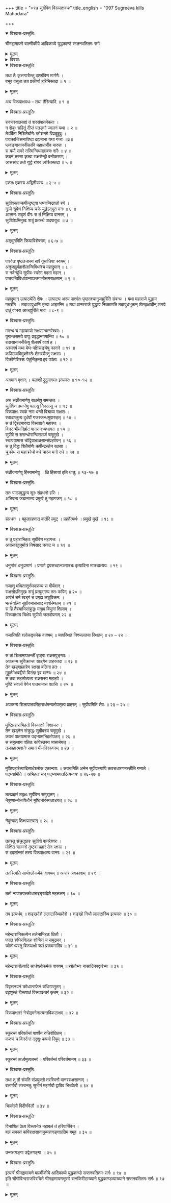 +++
title = "०९७ सुग्रीवेण विरूपाक्षवधः"
title_english = "097 Sugreeva kills Mahodara"

+++

<details open><summary>विश्वास-प्रस्तुतिः</summary>

श्रीमद्रामायणे बाल्मीकीये आदिकाव्ये युद्धकाण्डे सप्तनवतितमः सर्गः
</details>

<details><summary>मूलम्</summary>

श्रीमद्रामायणे बाल्मीकीये आदिकाव्ये युद्धकाण्डे सप्तनवतितमः सर्गः
</details>

<details><summary>विषयाः</summary>

सुग्रीवेण विरूपाक्षवधः ॥ १ ॥

</details>

<details open><summary>विश्वास-प्रस्तुतिः</summary>

तथा तैः कृत्तगात्रैस्तु दशग्रीवेण मार्गणैः ।  
बभूव वसुधा तत्र प्रकीर्णा हरिभिस्तदा ॥ १ ॥
</details>

<details><summary>मूलम्</summary>

तथा तैः कृत्तगात्रैस्तु दशग्रीवेण मार्गणैः ।  
बभूव वसुधा तत्र प्रकीर्णा हरिभिस्तदा ॥ १ ॥
</details>

अथ विरूपाक्षवधः – तथा तैरित्यादि ॥ १ ॥

<details open><summary>विश्वास-प्रस्तुतिः</summary>

रावणस्याप्रसह्यं तं शरसंपातमेकतः ।  
न शेकुः सहितुं दीप्तं पतङ्गो ज्वलनं यथा ॥ २ ॥  
तेऽर्दिता निशितैर्बाणैः क्रोशन्तो विप्रदुद्रुवुः ।  
पावकार्चिःसमाविष्टा दह्यमाना यथा गजाः ॥३॥  
प्लवङ्गानामनीकानि महाभ्राणीव मारुतः ।  
स ययौ समरे तस्मिन्विधमन्रावणः शरैः ॥ ४ ॥  
कदनं तरसा कृत्वा राक्षसेन्द्रो वनौकसाम् ।  
आससाद ततो युद्धे राघवं त्वरितस्तदा ॥ ५ ॥
</details>

<details><summary>मूलम्</summary>

रावणस्याप्रसह्यं तं शरसंपातमेकतः ।  
न शेकुः सहितुं दीप्तं पतङ्गो ज्वलनं यथा ॥ २ ॥  
तेऽर्दिता निशितैर्बाणैः क्रोशन्तो विप्रदुद्रुवुः ।  
पावकार्चिःसमाविष्टा दह्यमाना यथा गजाः ॥३॥  
प्लवङ्गानामनीकानि महाभ्राणीव मारुतः ।  
स ययौ समरे तस्मिन्विधमन्रावणः शरैः ॥ ४ ॥  
कदनं तरसा कृत्वा राक्षसेन्द्रो वनौकसाम् ।  
आससाद ततो युद्धे राघवं त्वरितस्तदा ॥ ५ ॥
</details>

एकतः एकस्य अद्वितीयस्य ॥ २-५ ॥

<details open><summary>विश्वास-प्रस्तुतिः</summary>

सुग्रीवस्तान्कपीन्दृष्ट्वा भग्नान्विद्रवतो रणे ।  
गुल्मे सुषेणं निक्षिप्य चक्रे युद्धेऽद्भुतं मनः ॥ ६ ॥  
आत्मनः सदृशं वीरः स तं निक्षिप्य वानरम् ।  
सुग्रीवोऽभिमुखः शत्रुं प्रतस्थे पादपायुधः ॥ ७ ॥
</details>

<details><summary>मूलम्</summary>

सुग्रीवस्तान्कपीन्दृष्ट्वा भग्नान्विद्रवतो रणे ।  
गुल्मे सुषेणं निक्षिप्य चक्रे युद्धेऽद्भुतं मनः ॥ ६ ॥  
आत्मनः सदृशं वीरः स तं निक्षिप्य वानरम् ।  
सुग्रीवोऽभिमुखः शत्रुं प्रतस्थे पादपायुधः ॥ ७ ॥
</details>

अद्भुतमिति क्रियाविशेषणम् ॥ ६-७ ॥

<details open><summary>विश्वास-प्रस्तुतिः</summary>

पार्श्वतः पृष्ठतचास्य सर्वे यूथाधिपाः स्वयम् ।  
अनुजह्नुर्महाशैलान्विविधांश्च महाद्रुमान् ॥ ८ ॥  
स नर्दन्युधि सुग्रीवः स्वरेण महता महान् ।  
पातयन्विविधांवान्याञ्जगामोत्तमराक्षसान् ॥ ९ ॥
</details>

<details><summary>मूलम्</summary>

पार्श्वतः पृष्ठतचास्य सर्वे यूथाधिपाः स्वयम् ।  
अनुजह्नुर्महाशैलान्विविधांश्च महाद्रुमान् ॥ ८ ॥  
स नर्दन्युधि सुग्रीवः स्वरेण महता महान् ।  
पातयन्विविधांवान्याञ्जगामोत्तमराक्षसान् ॥ ९ ॥
</details>

महाद्रुमान् उत्पाठ्येति शेषः । उत्पाट्य अस्य पार्श्वतः पृष्ठतश्चानुजह्नुरिति संबन्धः । यथा महाराजे युद्धाय गच्छति । तदाऽऽयुधानि भृत्या आहरन्ति ॥ तथा वानरराजे युद्धाय निष्क्रामति तदायुधभूतान् शैलवृक्षादीन् समये दातुं वानरा आजह्नुरिति भावः ॥ ८-९ ॥

<details open><summary>विश्वास-प्रस्तुतिः</summary>

ममन्थ च महाकायो राक्षसान्वानरेश्वरः ।  
युगान्तसमये वायुः प्रवृद्धानगमानिव ॥ १० ॥  
राक्षसानामनीकेषु शैलवर्षं ववर्ष ह ।  
अश्मवर्षं यथा मेघः पक्षिसङ्घेषु कानने ॥ ११ ॥  
कपिराजविमुक्तैस्तैः शैलवर्षैस्तु राक्षसाः ।  
विकीर्णशिरसः पेतुर्निकृत्ता इव पर्वताः ॥ १२ ॥
</details>

<details><summary>मूलम्</summary>

ममन्थ च महाकायो राक्षसान्वानरेश्वरः ।  
युगान्तसमये वायुः प्रवृद्धानगमानिव ॥ १० ॥  
राक्षसानामनीकेषु शैलवर्षं ववर्ष ह ।  
अश्मवर्षं यथा मेघः पक्षिसङ्घेषु कानने ॥ ११ ॥  
कपिराजविमुक्तैस्तैः शैलवर्षैस्तु राक्षसाः ।  
विकीर्णशिरसः पेतुर्निकृत्ता इव पर्वताः ॥ १२ ॥
</details>

अगमान वृक्षान् । पलाशी द्रुद्रुमागमाः इत्यमरः ॥ १०-१२ ॥

<details open><summary>विश्वास-प्रस्तुतिः</summary>

अथ संक्षीयमाणेषु राक्षसेषु समन्ततः ।  
सुग्रीवेण प्रभग्नेषु पतत्सु निनदत्सु च ॥ १३ ॥  
विरूपाक्षः स्वकं नाम धन्वी विश्राव्य राक्षसः ।  
रथादाप्लुत्य दुर्धर्षो गजस्कन्धमुपारुहत् ॥ १४ ॥  
स तं द्विरदमारुह्य विरूपाक्षो महारथः ।  
विनदन्भीमनिर्ह्रादं वानरानभ्यधावत ॥ १५ ॥  
सुग्रीवे स शरान्धोरान्विससर्ज चमूमुखे ।  
स्थापयामास चोद्विग्रान्राक्षसान्संप्रहर्षयन् ॥ १६ ॥  
स तु विद्धः शितैर्बाणैः कपीन्द्रस्तेन रक्षसा ।  
चुक्रोध स महाक्रोधो वधे चास्य मनो दधे ॥ १७ ॥
</details>

<details><summary>मूलम्</summary>

अथ संक्षीयमाणेषु राक्षसेषु समन्ततः ।  
सुग्रीवेण प्रभग्नेषु पतत्सु निनदत्सु च ॥ १३ ॥  
विरूपाक्षः स्वकं नाम धन्वी विश्राव्य राक्षसः ।  
रथादाप्लुत्य दुर्धर्षो गजस्कन्धमुपारुहत् ॥ १४ ॥  
स तं द्विरदमारुह्य विरूपाक्षो महारथः ।  
विनदन्भीमनिर्ह्रादं वानरानभ्यधावत ॥ १५ ॥  
सुग्रीवे स शरान्धोरान्विससर्ज चमूमुखे ।  
स्थापयामास चोद्विग्रान्राक्षसान्संप्रहर्षयन् ॥ १६ ॥  
स तु विद्धः शितैर्बाणैः कपीन्द्रस्तेन रक्षसा ।  
चुक्रोध स महाक्रोधो वधे चास्य मनो दधे ॥ १७ ॥
</details>

संक्षीयमाणेषु हिंस्यमानेषु । क्षि हिंसायां इति धातुः ॥ १३-१७ ॥

<details open><summary>विश्वास-प्रस्तुतिः</summary>

ततः पादपमुद्धृत्य शूरः संप्रधनो हरिः ।  
अभिपत्य जघानास्य प्रमुखे तु महागजम् ॥ १८ ॥
</details>

<details><summary>मूलम्</summary>

ततः पादपमुद्धृत्य शूरः संप्रधनो हरिः ।  
अभिपत्य जघानास्य प्रमुखे तु महागजम् ॥ १८ ॥
</details>

संप्रधनः । बहुलग्रहणात् कर्तरि ल्युट् । प्रहर्तेत्यर्थः । प्रमुखे मुखे ॥ १८ ॥

<details open><summary>विश्वास-प्रस्तुतिः</summary>

स तु प्रहाराभिहतः सुग्रीवेण महागजः ।  
अपासर्पद्धनुर्मात्रं निषसाद ननाद च ॥ १९ ॥
</details>

<details><summary>मूलम्</summary>

स तु प्रहाराभिहतः सुग्रीवेण महागजः ।  
अपासर्पद्धनुर्मात्रं निषसाद ननाद च ॥ १९ ॥
</details>

धनुर्मात्रं धनुःप्रमाणं । प्रमाणे द्वयसच्दघ्नञ्मात्रचः इत्यादिना मात्रच्प्रत्ययः ॥ १९ ॥

<details open><summary>विश्वास-प्रस्तुतिः</summary>

गजात्तु मथितात्तूर्णमपक्रम्य स वीर्यवान् ।  
राक्षसोऽभिमुखः शत्रुं प्रत्युद्गम्य ततः कपिम् ॥ २० ॥  
आर्षभं चर्म खड्गं च प्रगृह्य लघुविक्रमः ।  
भर्त्सयन्निव सुग्रीवमाससाद व्यवस्थितम् ॥ २१ ॥  
स हि तैस्याभिसंक्रुद्धः मगृह्य विपुलां शिलाम् ।  
विरूपाक्षाय चिक्षेप सुग्रीवो जलदोपमाम् २२ ॥
</details>

<details><summary>मूलम्</summary>

गजात्तु मथितात्तूर्णमपक्रम्य स वीर्यवान् ।  
राक्षसोऽभिमुखः शत्रुं प्रत्युद्गम्य ततः कपिम् ॥ २० ॥  
आर्षभं चर्म खड्गं च प्रगृह्य लघुविक्रमः ।  
भर्त्सयन्निव सुग्रीवमाससाद व्यवस्थितम् ॥ २१ ॥  
स हि तैस्याभिसंक्रुद्धः मगृह्य विपुलां शिलाम् ।  
विरूपाक्षाय चिक्षेप सुग्रीवो जलदोपमाम् २२ ॥
</details>

गजात्त्विति श्लोकद्वयमेकं वाक्यम् ॥ व्यवस्थितं निश्चलतया स्थितम् ॥ २० – २२ ॥

<details open><summary>विश्वास-प्रस्तुतिः</summary>

स तां शिलामापतन्तीं दृष्ट्वा राक्षसपुङ्गवः ।  
अपक्रम्य सुविक्रान्तः खड्गेन प्राहरत्तदा ॥ २३ ॥  
तेन खड्गप्रहारेण रक्षसा बलिना हतः ।  
मुहूर्तमेभवद्वीरो विसंज्ञ इव वानरः ॥ २४ ॥  
स तदा सहसोत्पत्य राक्षसस्य महाहवे ।  
मुष्टिं संवर्त्य वेगेन पातयामास वक्षसि ॥ २५ ॥
</details>

<details><summary>मूलम्</summary>

स तां शिलामापतन्तीं दृष्ट्वा राक्षसपुङ्गवः ।  
अपक्रम्य सुविक्रान्तः खड्गेन प्राहरत्तदा ॥ २३ ॥  
तेन खड्गप्रहारेण रक्षसा बलिना हतः ।  
मुहूर्तमेभवद्वीरो विसंज्ञ इव वानरः ॥ २४ ॥  
स तदा सहसोत्पत्य राक्षसस्य महाहवे ।  
मुष्टिं संवर्त्य वेगेन पातयामास वक्षसि ॥ २५ ॥
</details>

अपक्रम्य शिलापातपरिहारार्थमन्यतोपसृत्य प्राहरत् । सुग्रीवमिति शेषः ॥ २३ – २५ ॥

<details open><summary>विश्वास-प्रस्तुतिः</summary>

मुष्टिप्रहाराभिहतो विरूपाक्षो निशाचरः ।  
तेन खड्नेन संक्रुद्धः सुग्रीवस्य चमूमुखे ।  
कवचं पातयामास पद्भ्यामभिहतोपतत् ॥ २६ ॥  
स समुत्थाय पतितः कपिस्तस्य व्यसर्जयत् ।  
तलप्रहारमशनेः समानं भीमनिस्स्वनम् ॥ २७ ॥
</details>

<details><summary>मूलम्</summary>

मुष्टिप्रहाराभिहतो विरूपाक्षो निशाचरः ।  
तेन खड्नेन संक्रुद्धः सुग्रीवस्य चमूमुखे ।  
कवचं पातयामास पद्भ्यामभिहतोपतत् ॥ २६ ॥  
स समुत्थाय पतितः कपिस्तस्य व्यसर्जयत् ।  
तलप्रहारमशनेः समानं भीमनिस्स्वनम् ॥ २७ ॥
</details>

मुष्टिप्रहारेत्यादिसार्धश्लोक एकान्वयः ॥ कवचमिति अनेन सुग्रीवस्यापि कवचधारणमस्तीति गम्यते । पद्भ्यामिति । अभिहतः सन् पद्भ्यामपतदित्यन्वयः ॥ २६-२७ ॥

<details open><summary>विश्वास-प्रस्तुतिः</summary>

तलप्रहारं तद्रक्षः सुग्रीवेण समुद्यतम् ।  
नैपुण्यान्मोचयित्वैनं मुष्टिनोरस्यताडयत् ॥ २८ ॥
</details>

<details><summary>मूलम्</summary>

तलप्रहारं तद्रक्षः सुग्रीवेण समुद्यतम् ।  
नैपुण्यान्मोचयित्वैनं मुष्टिनोरस्यताडयत् ॥ २८ ॥
</details>

नैपुण्यात् शिक्षापाटवात् ॥ २८ ॥

<details open><summary>विश्वास-प्रस्तुतिः</summary>

ततस्तु संक्रुद्धतरः सुग्रीवो वानरेश्वरः ।  
मोक्षितं चात्मनो दृष्ट्वा प्रहारं तेन रक्षसा ।  
स ददर्शान्तरं तस्य विरूपाक्षस्य वानरः ॥ २९ ॥
</details>

<details><summary>मूलम्</summary>

ततस्तु संक्रुद्धतरः सुग्रीवो वानरेश्वरः ।  
मोक्षितं चात्मनो दृष्ट्वा प्रहारं तेन रक्षसा ।  
स ददर्शान्तरं तस्य विरूपाक्षस्य वानरः ॥ २९ ॥
</details>

ततस्त्विति सार्धश्लोकमेकं वाक्यम् ॥ अन्तरं अवकाशम् ॥ २९ ॥

<details open><summary>विश्वास-प्रस्तुतिः</summary>

ततो न्यपातयत्क्रोधाच्छ्ङ्खदेशे महत्तलम् ॥ ३० ॥
</details>

<details><summary>मूलम्</summary>

ततो न्यपातयत्क्रोधाच्छ्ङ्खदेशे महत्तलम् ॥ ३० ॥
</details>

तव इत्यर्धम् ॥ शङ्खदेशे ललाटास्थिप्रदेशे । शङ्खो निधौ ललाटास्थि इत्यमरः ॥ ३० ॥

<details open><summary>विश्वास-प्रस्तुतिः</summary>

महेन्द्राशनिकल्पेन तलेनाभिहतः क्षितौ ।  
पपात रुधिरक्लिन्नः शोणितं च समुद्रमन् ।  
स्रोतोभ्यस्तु विरूपाक्षो जलं प्रस्रवणादिव ॥ ३१ ॥
</details>

<details><summary>मूलम्</summary>

महेन्द्राशनिकल्पेन तलेनाभिहतः क्षितौ ।  
पपात रुधिरक्लिन्नः शोणितं च समुद्रमन् ।  
स्रोतोभ्यस्तु विरूपाक्षो जलं प्रस्रवणादिव ॥ ३१ ॥
</details>

महेन्द्राशनीत्यादि सार्धश्लोकमेकं वाक्यम् ॥ स्रोतोभ्यः नासादिनवद्वारेभ्यः ॥ ३१ ॥

<details open><summary>विश्वास-प्रस्तुतिः</summary>

विवृत्तनयनं क्रोधात्सफेनं रुधिराप्लुतम् ।  
ददृशुस्ते विरूपाक्षं विरूपाक्षतरं कृतम् ॥ ३२ ॥
</details>

<details><summary>मूलम्</summary>

विवृत्तनयनं क्रोधात्सफेनं रुधिराप्लुतम् ।  
ददृशुस्ते विरूपाक्षं विरूपाक्षतरं कृतम् ॥ ३२ ॥
</details>

विरूपाक्षतरं नेत्रोद्रमनेनात्यन्तविकटाक्षम् ॥ ३२ ॥

<details open><summary>विश्वास-प्रस्तुतिः</summary>

स्फुरन्तं परिवर्तन्तं पार्श्वेन रुधिरोक्षितम् ।  
करुणं च विनर्दन्तं ददृशुः कपयो रिपुम् ॥ ३३ ॥
</details>

<details><summary>मूलम्</summary>

स्फुरन्तं परिवर्तन्तं पार्श्वेन रुधिरोक्षितम् ।  
करुणं च विनर्दन्तं ददृशुः कपयो रिपुम् ॥ ३३ ॥
</details>

स्फुरन्तं ऊर्ध्वमुत्पतन्तं । परिवर्तन्तं परिवर्तमानम् ॥ ३३ ॥

<details open><summary>विश्वास-प्रस्तुतिः</summary>

तथा तु तौ संयति संप्रयुक्तौ तरस्विनौ वानरराक्षसानाम् ।  
बलार्णवौ सस्वनतुः सुभीमं महार्णवौ द्वाविव भिन्नवेलौ ॥ ३४ ॥
</details>

<details><summary>मूलम्</summary>

तथा तु तौ संयति संप्रयुक्तौ तरस्विनौ वानरराक्षसानाम् ।  
बलार्णवौ सस्वनतुः सुभीमं महार्णवौ द्वाविव भिन्नवेलौ ॥ ३४ ॥
</details>

भिन्नवेलौ विदीर्णवेलौ ॥ ३४ ॥

<details open><summary>विश्वास-प्रस्तुतिः</summary>

विनाशितं प्रेक्ष्य विरूपनेत्रं महाबलं तं हरिपार्थिवेन ।  
बलं समस्तं कपिराक्षसानामुन्मत्तगङ्गाप्रतिमं बभूव ॥ ३५ ॥
</details>

<details><summary>मूलम्</summary>

विनाशितं प्रेक्ष्य विरूपनेत्रं महाबलं तं हरिपार्थिवेन ।  
बलं समस्तं कपिराक्षसानामुन्मत्तगङ्गाप्रतिमं बभूव ॥ ३५ ॥
</details>

उन्मत्तगङ्गा उद्वेलगङ्गा ॥ ३५ ॥

<details open><summary>विश्वास-प्रस्तुतिः</summary>

इत्यार्षे श्रीमद्रामायणे बाल्मीकीये आदिकाव्ये युद्धकाण्डे सप्तनवतितमः सर्गः ॥ ९७ ॥  
इति श्रीगोविन्दराजविरचिते श्रीमद्रामायणभूषणे रत्नकिरीटाख्याने युद्धकाण्डव्याख्याने सप्तनवतितमः सर्गः ॥ ९७ ॥
</details>

<details><summary>मूलम्</summary>

इत्यार्षे श्रीमद्रामायणे बाल्मीकीये आदिकाव्ये युद्धकाण्डे सप्तनवतितमः सर्गः ॥ ९७ ॥  
इति श्रीगोविन्दराजविरचिते श्रीमद्रामायणभूषणे रत्नकिरीटाख्याने युद्धकाण्डव्याख्याने सप्तनवतितमः सर्गः ॥ ९७ ॥
</details>

